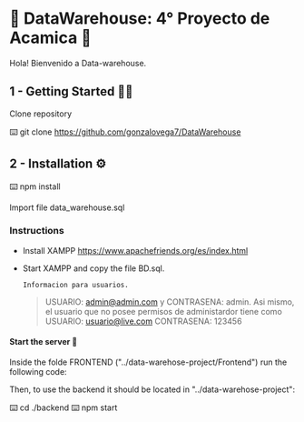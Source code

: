 
# 🔧 DataWarehouse: 4° Proyecto de Acamica 🔧



Hola! Bienvenido a Data-warehouse.

## 1 - Getting Started ✍🏻

Clone repository

⌨️ git clone https://github.com/gonzalovega7/DataWarehouse

## 2 - Installation ⚙️

⌨️ npm install


Import file data_warehouse.sql


### Instructions

- Install XAMPP 
https://www.apachefriends.org/es/index.html

- Start XAMPP and copy the file BD.sql.


      Informacion para usuarios.
    > USUARIO: admin@admin.com y CONTRASENA: admin.
    Asi mismo, el usuario que no posee permisos de administardor tiene como
    > USUARIO: usuario@live.com CONTRASENA: 123456

#### Start the server 🚀

Inside the folde FRONTEND ("../data-warehose-project/Frontend") run the following code:

Then, to use the backend it should be located in "../data-warehose-project":

⌨️ cd ./backend
⌨️ npm start

